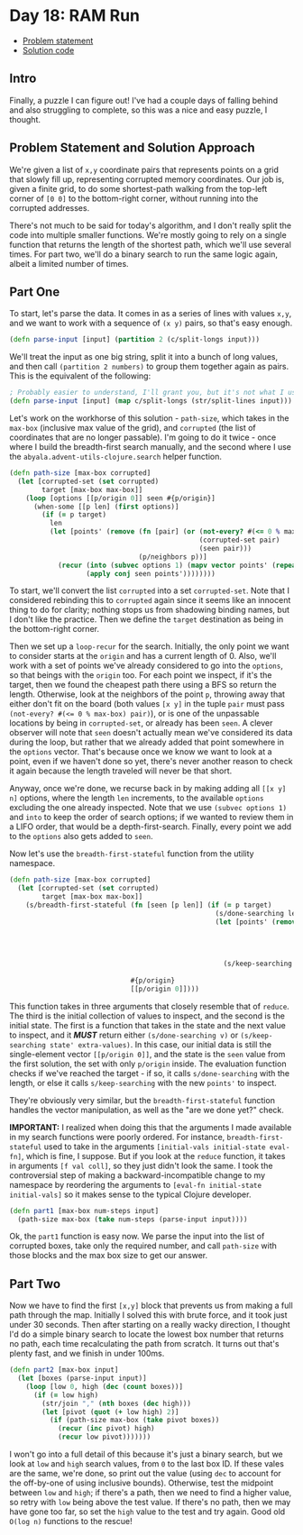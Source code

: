 # Day 18: RAM Run 

* [Problem statement](https://adventofcode.com/2024/day/18)
* [Solution code](https://github.com/abyala/advent-2024-clojure/blob/master/src/advent_2024_clojure/day18.clj)

## Intro

Finally, a puzzle I can figure out! I've had a couple days of falling behind and also struggling to complete, so this
was a nice and easy puzzle, I thought.

## Problem Statement and Solution Approach

We're given a list of `x,y` coordinate pairs that represents points on a grid that slowly fill up, representing
corrupted memory coordinates. Our job is, given a finite grid, to do some shortest-path walking from the top-left
corner of `[0 0]` to the bottom-right corner, without running into the corrupted addresses.

There's not much to be said for today's algorithm, and I don't really split the code into multiple smaller functions.
We're mostly going to rely on a single function that returns the length of the shortest path, which we'll use several
times. For part two, we'll do a binary search to run the same logic again, albeit a limited number of times.

## Part One

To start, let's parse the data. It comes in as a series of lines with values `x,y`, and we want to work with a sequence
of `(x y)` pairs, so that's easy enough.

```clojure
(defn parse-input [input] (partition 2 (c/split-longs input)))
```

We'll treat the input as one big string, split it into a bunch of long values, and then call `(partition 2 numbers)` to
group them together again as pairs.  This is the equivalent of the following:

```clojure
; Probably easier to understand, I'll grant you, but it's not what I used.
(defn parse-input [input] (map c/split-longs (str/split-lines input)))
```

Let's work on the workhorse of this solution - `path-size`, which takes in the `max-box` (inclusive max value of the
grid), and `corrupted` (the list of coordinates that are no longer passable). I'm going to do it twice - once where
I build the breadth-first search manually, and the second where I use the `abyala.advent-utils-clojure.search`
helper function.

```clojure
(defn path-size [max-box corrupted]
  (let [corrupted-set (set corrupted)
        target [max-box max-box]]
    (loop [options [[p/origin 0]] seen #{p/origin}]
      (when-some [[p len] (first options)]
        (if (= p target)
          len
          (let [points' (remove (fn [pair] (or (not-every? #(<= 0 % max-box) pair)
                                               (corrupted-set pair)
                                               (seen pair)))
                                (p/neighbors p))]
            (recur (into (subvec options 1) (mapv vector points' (repeat (inc len))))
                   (apply conj seen points'))))))))
```

To start, we'll convert the list `corrupted` into a set `corrupted-set`. Note that I considered rebinding this to
`corrupted` again since it seems like an innocent thing to do for clarity; nothing stops us from shadowing binding
names, but I don't like the practice. Then we define the `target` destination as being in the bottom-right corner.

Then we set up a `loop-recur` for the search. Initially, the only point we want to consider starts at the `origin`
and has a current length of 0. Also, we'll work with a set of points we've already considered to go into the `options`,
so that beings with the `origin` too. For each point we inspect, if it's the target, then we found the cheapest path
there using a BFS so return the length. Otherwise, look at the neighbors of the point `p`, throwing away that either
don't fit on the board (both values `[x y]` in the tuple `pair` must pass `(not-every? #(<= 0 % max-box) pair)`), or
is one of the unpassable locations by being in `corrupted-set`, or already has been `seen`. A clever observer will note
that `seen` doesn't actually mean we've considered its data during the loop, but rather that we already added that
point somewhere in the `options` vector. That's because once we know we want to look at a point, even if we haven't
done so yet, there's never another reason to check it again because the length traveled will never be that short.

Anyway, once we're done, we recurse back in by making adding all `[[x y] n]` options, where the length `len` increments,
to the available `options` excluding the one already inspected. Note that we use `(subvec options 1)` and `into` to
keep the order of search options; if we wanted to review them in a LIFO order, that would be a depth-first-search.
Finally, every point we add to the `options` also gets added to `seen`.

Now let's use the `breadth-first-stateful` function from the utility namespace.

```clojure
(defn path-size [max-box corrupted]
  (let [corrupted-set (set corrupted)
        target [max-box max-box]]
    (s/breadth-first-stateful (fn [seen [p len]] (if (= p target)
                                                   (s/done-searching len)
                                                   (let [points' (remove (fn [pair]
                                                                           (or (not-every? #(<= 0 % max-box) pair)
                                                                               (corrupted-set pair)
                                                                               (seen pair)))
                                                                         (p/neighbors p))]
                                                     (s/keep-searching (apply conj seen points')
                                                                       (mapv vector points' (repeat (inc len)))))))
                              #{p/origin}
                              [[p/origin 0]])))
```

This function takes in three arguments that closely resemble that of `reduce`. The third is the initial collection of
values to inspect, and the second is the initial state. The first is a function that takes in the state and the next
value to inspect, and it **_MUST_** return either `(s/done-searching v)` or `(s/keep-searching state' extra-values)`.
In this case, our initial data is still the single-element vector `[[p/origin 0]]`, and the state is the `seen` value
from the first solution, the set with only `p/origin` inside. The evaluation function checks if we've reached the
target - if so, it calls `s/done-searching` with the length, or else it calls `s/keep-searching` with the new `points'`
to inspect.

They're obviously very similar, but the `breadth-first-stateful` function handles the vector manipulation, as well as
the "are we done yet?" check.

**IMPORTANT:** I realized when doing this that the arguments I made available in my search functions were poorly ordered.
For instance, `breadth-first-stateful` used to take in the arguments `[initial-vals initial-state eval-fn]`, which is
fine, I suppose. But if you look at the `reduce` function, it takes in arguments `[f val coll]`, so they just didn't
look the same. I took the controversial step of making a backward-incompatible change to my namespace by reordering
the arguments to `[eval-fn initial-state initial-vals]` so it makes sense to the typical Clojure developer.

```clojure
(defn part1 [max-box num-steps input]
  (path-size max-box (take num-steps (parse-input input))))
```

Ok, the `part1` function is easy now. We parse the input into the list of corrupted boxes, take only the required
number, and call `path-size` with those blocks and the max box size to get our answer.

## Part Two

Now we have to find the first `[x,y]` block that prevents us from making a full path through the map. Initially I
solved this with brute force, and it took just under 30 seconds. Then after starting on a really wacky direction, I
thought I'd do a simple binary search to locate the lowest box number that returns no path, each time recalculating
the path from scratch. It turns out that's plenty fast, and we finish in under 100ms.

```clojure
(defn part2 [max-box input]
  (let [boxes (parse-input input)]
    (loop [low 0, high (dec (count boxes))]
      (if (= low high)
        (str/join "," (nth boxes (dec high)))
        (let [pivot (quot (+ low high) 2)]
          (if (path-size max-box (take pivot boxes))
            (recur (inc pivot) high)
            (recur low pivot)))))))
```

I won't go into a full detail of this because it's just a binary search, but we look at `low` and `high` search values,
from `0` to the last box ID. If these vales are the same, we're done, so print out the value (using `dec` to account
for the off-by-one of using inclusive bounds). Otherwise, test the midpoint between `low` and `high`; if there's a
path, then we need to find a higher value, so retry with `low` being above the test value. If there's no path, then
we may have gone too far, so set the `high` value to the test and try again. Good old `O(log n)` functions to the
rescue!
